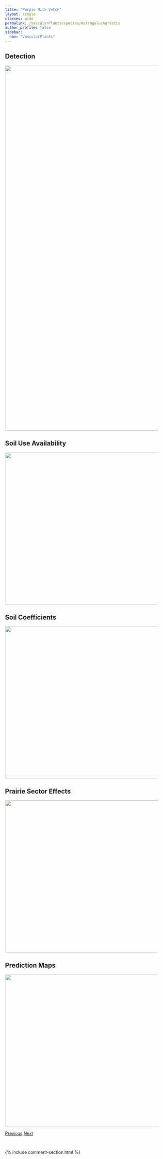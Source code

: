 ```yaml
---
title: "Purple Milk Vetch"
layout: single
classes: wide
permalink: /VascularPlants/species/AstragalusAgrestis
author_profile: false
sidebar:
  nav: "VascularPlants"
---
```


<h2>Detection</h2>

<a href="https://drive.google.com/uc?export=view&id=1kjlmO5hCSjqxn1gmLg_cU-Acz64neBOc">
<img src="https://drive.google.com/uc?export=view&id=1kjlmO5hCSjqxn1gmLg_cU-Acz64neBOc" height = "1200" width = "800">
</a>


<h2>Soil Use Availability</h2>

<a href="https://drive.google.com/uc?export=view&id=1n04Hf2Z22H9oamy77QHYmG6JvLBRN4Bn">
<img src="https://drive.google.com/uc?export=view&id=1n04Hf2Z22H9oamy77QHYmG6JvLBRN4Bn" height = "500" width = "1000">
</a>


<h2>Soil Coefficients</h2>

<a href="https://drive.google.com/uc?export=view&id=117Mcp2YKq7jh2pYxPuauCbl6hv2zKteP">
<img src="https://drive.google.com/uc?export=view&id=117Mcp2YKq7jh2pYxPuauCbl6hv2zKteP" height = "500" width = "1000">
</a>


<h2>Prairie Sector Effects</h2>

<a href="https://drive.google.com/uc?export=view&id=1VpaR00dvm5LKDwnyRxhfwNfxpUTzA5Fh">
<img src="https://drive.google.com/uc?export=view&id=1VpaR00dvm5LKDwnyRxhfwNfxpUTzA5Fh" height = "500" width = "1000">
</a>


<h2>Prediction Maps</h2>

<a href="https://drive.google.com/uc?export=view&id=1126flbHUTmrlZbL3FVbvddIcCEELNXOm">
<img src="https://drive.google.com/uc?export=view&id=1126flbHUTmrlZbL3FVbvddIcCEELNXOm" height = "500" width = "1000">
</a>


<a href="/DevelopmentWebsite/VascularPlants/species/Astragalus" class="pagination--pager" title="Milk Vetches">Previous</a> <a href="/DevelopmentWebsite/VascularPlants/species/AstragalusAlpinus" class="pagination--pager" title="Astragalus alpinus">Next</a>

<p>&nbsp;</p>

{% include comment-section.html %}
